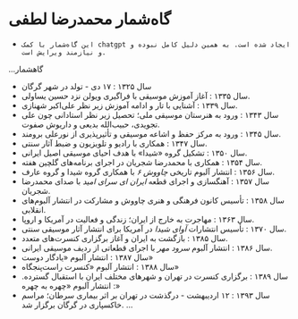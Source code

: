 # گاه‌شمار محمدرضا لطفی

- `این گاه‌شمار با کمک chatgpt ایجاد شده است. به همین دلیل کامل نبوده و و نیازمند ویرایش است.`

...گاهشمار
- سال ۱۳۲۵
  : ۱۷ دی - تولد در شهر گرگان
- سال ۱۳۳۵
  : آغاز آموزش موسیقی با فراگیری ویولن نزد حسین یساولی.
- سال ۱۳۳۹
  : آشنایی با تار و ادامه آموزش زیر نظر علی‌اکبر شهنازی.
- سال ۱۳۴۳
  : ورود به هنرستان موسیقی ملی؛ تحصیل زیر نظر استادانی چون علی تجویدی، حبیب‌الله بدیعی و داریوش صفوت.
- سال ۱۳۴۵
  : ورود به مرکز حفظ و اشاعه موسیقی و تأثیرپذیری از نورعلی برومند.
- سال ۱۳۴۷
  : همکاری با رادیو و تلویزیون و ضبط آثار سنتی.
- سال ۱۳۵۰
  : تشکیل گروه «شیدا» با هدف احیای موسیقی اصیل ایرانی.
- سال ۱۳۵۴
  : همکاری با محمدرضا شجریان در اجرای برنامه‌های گلچین هفته.
- سال ۱۳۵۶
  : انتشار آلبوم تاریخی *چاووش ۶* با همکاری گروه شیدا و گروه عارف.
- سال ۱۳۵۷
  : آهنگسازی و اجرای قطعه *ایران ای سرای امید* با صدای محمدرضا شجریان.
- سال ۱۳۵۸
  : تأسیس کانون فرهنگی و هنری چاووش و مشارکت در انتشار آلبوم‌های انقلابی.
- سال ۱۳۶۳
  : مهاجرت به خارج از ایران؛ زندگی و فعالیت در آمریکا و اروپا.
- سال ۱۳۷۰
  : تأسیس انتشارات *آوای شیدا* در آمریکا برای انتشار آثار موسیقی سنتی.
- سال ۱۳۸۵
  : بازگشت به ایران و آغاز برگزاری کنسرت‌های متعدد.
- سال ۱۳۸۶
  : انتشار آلبوم *سرود مهر* با اجرای قطعاتی از ردیف موسیقی ایرانی.
- سال ۱۳۸۷
  : انتشار آلبوم «یادگار دوست»
- سال ۱۳۸۸
  : انتشار آلبوم «کنسرت راست‌پنجگاه»
- سال ۱۳۸۹
  : برگزاری کنسرت در تهران و شهرهای مختلف ایران با استقبال گسترده.
  : انتشار آلبوم «چهره به چهره»
- سال ۱۳۹۳
  : ۱۲ اردیبهشت - درگذشت در تهران بر اثر بیماری سرطان؛ مراسم خاکسپاری در گرگان برگزار شد.
...